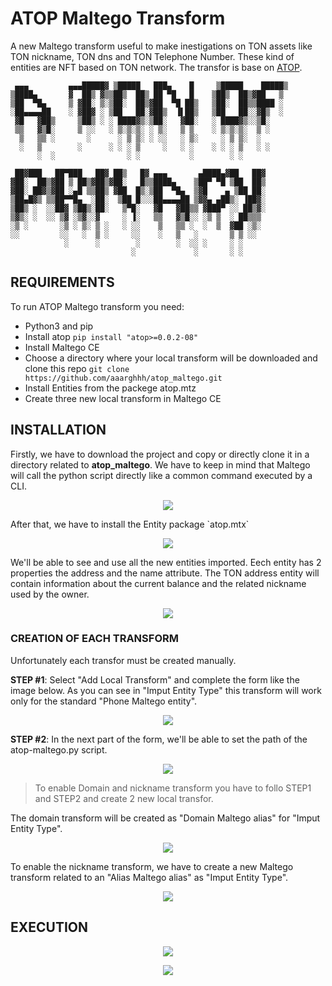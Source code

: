 # ATOP Maltego Transform
A new Maltego transform useful to make  inestigations on TON assets like TON nickname, TON dns and TON Telephone Number. These kind of entities are NFT based on TON network. The transfor is base on [ATOP](https://github.com/aaarghhh/a_TON_of_privacy).  

```
 ▄▄▄         ▄▄▄█████▓ ▒█████   ███▄    █     ▒█████    █████▒   
▒████▄       ▓  ██▒ ▓▒▒██▒  ██▒ ██ ▀█   █    ▒██▒  ██▒▓██   ▒    
▒██  ▀█▄     ▒ ▓██░ ▒░▒██░  ██▒▓██  ▀█ ██▒   ▒██░  ██▒▒████ ░    
░██▄▄▄▄██    ░ ▓██▓ ░ ▒██   ██░▓██▒  ▐▌██▒   ▒██   ██░░▓█▒  ░    
 ▓█   ▓██▒     ▒██▒ ░ ░ ████▓▒░▒██░   ▓██░   ░ ████▓▒░░▒█░       
 ▒▒   ▓▒█░     ▒ ░░   ░ ▒░▒░▒░ ░ ▒░   ▒ ▒    ░ ▒░▒░▒░  ▒ ░       
  ▒   ▒▒ ░       ░      ░ ▒ ▒░ ░ ░░   ░ ▒░     ░ ▒ ▒░  ░         
  ░   ▒        ░      ░ ░ ░ ▒     ░   ░ ░    ░ ░ ░ ▒   ░ ░       
      ░  ░                ░ ░           ░        ░ ░             
                                                                 
 ██▓███   ██▀███   ██▓ ██▒   █▓ ▄▄▄       ▄████▄▓██   ██▓        
▓██░  ██▒▓██ ▒ ██▒▓██▒▓██░   █▒▒████▄    ▒██▀ ▀█ ▒██  ██▒        
▓██░ ██▓▒▓██ ░▄█ ▒▒██▒ ▓██  █▒░▒██  ▀█▄  ▒▓█    ▄ ▒██ ██░        
▒██▄█▓▒ ▒▒██▀▀█▄  ░██░  ▒██ █░░░██▄▄▄▄██ ▒▓▓▄ ▄██▒░ ▐██▓░        
▒██▒ ░  ░░██▓ ▒██▒░██░   ▒▀█░   ▓█   ▓██▒▒ ▓███▀ ░░ ██▒▓░        
▒▓▒░ ░  ░░ ▒▓ ░▒▓░░▓     ░ ▐░   ▒▒   ▓▒█░░ ░▒ ▒  ░ ██▒▒▒         
░▒ ░       ░▒ ░ ▒░ ▒ ░   ░ ░░    ▒   ▒▒ ░  ░  ▒  ▓██ ░▒░         
░░         ░░   ░  ▒ ░     ░░    ░   ▒   ░       ▒ ▒ ░░          
            ░      ░        ░        ░  ░░ ░     ░ ░             
                           ░             ░       ░ ░   
```

## REQUIREMENTS
To run ATOP Maltego transform you need:
- Python3 and pip 
- Install atop `pip install "atop>=0.0.2-08"`
- Install Maltego CE
- Choose a directory where your local transform will be downloaded and clone this repo `git clone https://github.com/aaarghhh/atop_maltego.git`
- Install Entities from the packege atop.mtz
- Create three new local transform in Maltego CE

## INSTALLATION

Firstly, we have to download the project and copy or directly clone it in a directory related to **atop_maltego**. We have to keep in mind that Maltego will call the python script directly like a common command executed by a CLI. 

<p align="center">
  <img src="https://user-images.githubusercontent.com/968839/218276173-a65c04f9-dc35-4f88-b5e0-233fb9624f1f.png" />
</p>
After that,  we have to install the Entity package `atop.mtx`

<p align="center">
  <img src="https://user-images.githubusercontent.com/968839/218276399-24639bdb-1563-4351-8251-7ef9176ae720.png" />
</p>

We'll be able to see and use all the new entities imported. Eech entity has 2 properties the address and the name attribute. The TON address entity will contain information about the current balance and the related nickname used by the owner.
<p align="center">
  <img src="https://user-images.githubusercontent.com/968839/218276509-8ccb7585-1b90-4ef1-a1dd-c67e8f2ad650.png" />
</p>

### CREATION OF EACH TRANSFORM

Unfortunately each transfor must be created manually.   
  
**STEP #1**: Select "Add Local Transform" and complete the form like the image below. As you can see in "Imput Entity Type" this transform will work only for the standard "Phone Maltego entity".  
<p align="center">
  <img src="https://user-images.githubusercontent.com/968839/218277527-5614115e-3f16-462d-8461-b8e38fb77b89.png" />
</p>

**STEP #2**:
In the next part of the form, we'll be able to set the path of the atop-maltego.py script.  
<p align="center">
  <img src="https://user-images.githubusercontent.com/968839/218277566-6ba9d4bf-4d48-4b35-83e3-278e0dbd7263.png" />
</p>

> To enable Domain and nickname transform you have to follo STEP1 and STEP2 and create 2 new local transfor.  

The domain transform will be created as "Domain Maltego alias" for "Imput Entity Type".  
<p align="center">
  <img src="https://user-images.githubusercontent.com/968839/218285951-9b94de85-52b3-4c1f-9e94-24655f1a6a65.png" />
</p>

To enable the nickname transform, we have to create a new Maltego transform related to an "Alias Maltego alias" as "Imput Entity Type".
<p align="center">
  <img src="https://user-images.githubusercontent.com/968839/218286016-51b4ebcc-2ca7-4286-b15c-54b51ad06c70.png" />
</p>

## EXECUTION

<p align="center">
  <img src="https://user-images.githubusercontent.com/968839/218276997-a2f36ce8-706b-456e-bdfb-53fc6b518a82.png" />
</p>

<p align="center">
  <img src="https://user-images.githubusercontent.com/968839/218277133-507e7c44-fad3-44ca-8a13-d25e51c1fa5b.png" />
</p>






